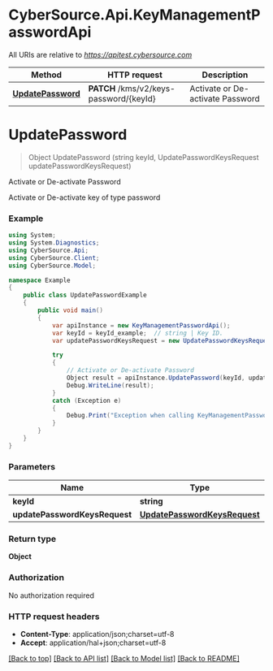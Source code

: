 # CyberSource.Api.KeyManagementPasswordApi

All URIs are relative to *https://apitest.cybersource.com*

Method | HTTP request | Description
------------- | ------------- | -------------
[**UpdatePassword**](KeyManagementPasswordApi.md#updatepassword) | **PATCH** /kms/v2/keys-password/{keyId} | Activate or De-activate Password


<a name="updatepassword"></a>
# **UpdatePassword**
> Object UpdatePassword (string keyId, UpdatePasswordKeysRequest updatePasswordKeysRequest)

Activate or De-activate Password

Activate or De-activate key of type password 

### Example
```csharp
using System;
using System.Diagnostics;
using CyberSource.Api;
using CyberSource.Client;
using CyberSource.Model;

namespace Example
{
    public class UpdatePasswordExample
    {
        public void main()
        {
            var apiInstance = new KeyManagementPasswordApi();
            var keyId = keyId_example;  // string | Key ID. 
            var updatePasswordKeysRequest = new UpdatePasswordKeysRequest(); // UpdatePasswordKeysRequest | 

            try
            {
                // Activate or De-activate Password
                Object result = apiInstance.UpdatePassword(keyId, updatePasswordKeysRequest);
                Debug.WriteLine(result);
            }
            catch (Exception e)
            {
                Debug.Print("Exception when calling KeyManagementPasswordApi.UpdatePassword: " + e.Message );
            }
        }
    }
}
```

### Parameters

Name | Type | Description  | Notes
------------- | ------------- | ------------- | -------------
 **keyId** | **string**| Key ID.  | 
 **updatePasswordKeysRequest** | [**UpdatePasswordKeysRequest**](UpdatePasswordKeysRequest.md)|  | 

### Return type

**Object**

### Authorization

No authorization required

### HTTP request headers

 - **Content-Type**: application/json;charset=utf-8
 - **Accept**: application/hal+json;charset=utf-8

[[Back to top]](#) [[Back to API list]](../README.md#documentation-for-api-endpoints) [[Back to Model list]](../README.md#documentation-for-models) [[Back to README]](../README.md)

